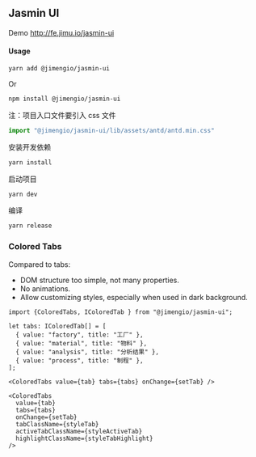 ## Jasmin UI

Demo http://fe.jimu.io/jasmin-ui

#### Usage

```bash
yarn add @jimengio/jasmin-ui
```

Or

```bash
npm install @jimengio/jasmin-ui
```

注：项目入口文件要引入 css 文件

```ts
import "@jimengio/jasmin-ui/lib/assets/antd/antd.min.css"
```

安装开发依赖

```ts
yarn install
```

启动项目

```bash
yarn dev
```

编译

```bash
yarn release
```

### Colored Tabs

Compared to tabs:

* DOM structure too simple, not many properties.
* No animations.
* Allow customizing styles, especially when used in dark background.

```tsx
import {ColoredTabs, IColoredTab } from "@jimengio/jasmin-ui";

let tabs: IColoredTab[] = [
  { value: "factory", title: "工厂" },
  { value: "material", title: "物料" },
  { value: "analysis", title: "分析结果" },
  { value: "process", title: "制程" },
];

<ColoredTabs value={tab} tabs={tabs} onChange={setTab} />

<ColoredTabs
  value={tab}
  tabs={tabs}
  onChange={setTab}
  tabClassName={styleTab}
  activeTabClassName={styleActiveTab}
  highlightClassName={styleTabHighlight}
/>
```

